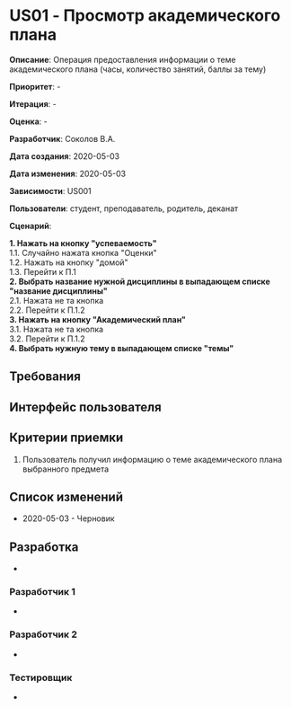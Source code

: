 # US01 - Просмотр академического плана

**Описание**: Операция предоставления информации о теме академического плана (часы, количество занятий, баллы за тему)

**Приоритет**: -

**Итерация**: -

**Оценка**: -

**Разработчик**: Соколов В.А.

**Дата создания**: 2020-05-03

**Дата изменения**: 2020-05-03

**Зависимости**: US001

**Пользователи**: студент, преподаватель, родитель, деканат

**Сценарий**:

**1. Нажать на кнопку "успеваемость"**\
1.1. Случайно нажата кнопка "Оценки"\
1.2. Нажать на кнопку "домой"\
1.3. Перейти к П.1\
**2. Выбрать название нужной дисциплины в выпадающем списке "название дисциплины"**\
2.1. Нажата не та кнопка\
2.2. Перейти к П.1.2\
**3. Нажать на кнопку "Академический план"**\
3.1. Нажата не та кнопка\
3.2. Перейти к П.1.2\
**4. Выбрать нужную тему в  выпадающем списке "темы"**


## Требования


## Интерфейс пользователя


## Критерии приемки
1. Пользователь получил информацию о теме академического плана выбранного предмета

## Список изменений
- 2020-05-03 - Черновик

## Разработка
-

### Разработчик 1
-
### Разработчик 2
-
### Тестировщик
-
